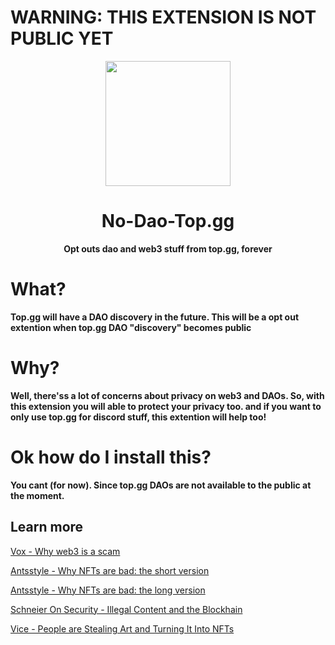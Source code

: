 # WARNING: THIS EXTENSION IS NOT PUBLIC YET


<div align="center">

<img height="200" src="https://cdn.poketalebot.com/img/topgg.svg">

# No-Dao-Top.gg

**Opt outs dao and web3 stuff from top.gg, forever**
 </div>
 
 
 # What?
 
 **Top.gg will have a DAO discovery in the future. This will be a opt out extention when top.gg DAO "discovery" becomes public**
 
 
 # Why?
 
 **Well, there'ss a lot of concerns about privacy on web3 and DAOs. So, with this extension you will able to protect your privacy too. and if you want to only use top.gg for discord stuff, this extention will help too!**
 
 
 # Ok how do I install this?
 **You cant (for now). Since top.gg DAOs are not available to the public at the moment.**
 
 
 ## Learn more
 
 [Vox - Why web3 is a scam](https://www.vox.com/recode/22907072/web3-crypto-nft-bitcoin-metaverse)
 
 [Antsstyle - Why NFTs are bad: the short version](https://antsstyle.medium.com/why-nfts-are-bad-the-short-version-48acff22c54b)
 
 [Antsstyle - Why NFTs are bad: the long version](https://antsstyle.medium.com/why-nfts-are-bad-the-long-version-2c16dae145e2)
 
 [Schneier On Security - Illegal Content and the Blockhain](https://www.schneier.com/blog/archives/2021/03/illegal-content-and-the-blockchain.html)
 
 [Vice - People are Stealing Art and Turning It Into NFTs](https://www.vice.com/en/article/n7vxe7/people-are-stealing-art-and-turning-it-into-nfts)
